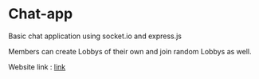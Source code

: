 # Chat-app

Basic chat application using socket.io and express.js

Members can create Lobbys of their own and join random Lobbys as well.

Website link : [link](https://guarded-coast-34948.herokuapp.com/)
